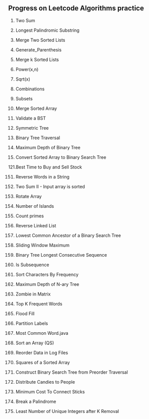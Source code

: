 ## Progress on Leetcode Algorithms practice
1. Two Sum
5. Longest Palindromic Substring

21. Merge Two Sorted Lists
22. Generate_Parenthesis
23. Merge k Sorted Lists

50. Power(x,n)

69. Sqrt(x)

77. Combinations
78. Subsets

88. Merge Sorted Array

98. Validate a BST

101. Symmetric Tree
102. Binary Tree Traversal

104. Maximum Depth of Binary Tree

108. Convert Sorted Array to Binary Search Tree

121.Best Time to Buy and Sell Stock

151. Reverse Words in a String
167. Two Sum II - Input array is sorted

189. Rotate Array

200. Number of Islands

204. Count primes

206. Reverse Linked List

235. Lowest Common Ancestor of a Binary Search Tree

239. Sliding Window Maximum

298. Binary Tree Longest Consecutive Sequence

392. Is Subsequence

451. Sort Characters By Frequency




559. Maximum Depth of N-ary Tree

598. Zombie in Matrix

692. Top K Frequent Words

733. Flood Fill

763. Partition Labels

819. Most Common Word.java

912. Sort an Array (QS)
937. Reorder Data in Log Files
977. Squares of a Sorted Array

1008. Construct Binary Search Tree from Preorder Traversal

1103. Distribute Candies to People
1167. Minimum Cost To Connect Sticks

1328. Break a Palindrome
1481. Least Number of Unique Integers after K Removal


